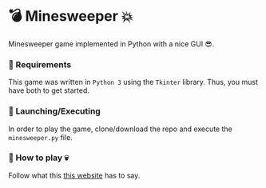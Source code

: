 # :bomb: Minesweeper :boom:

Minesweeper game implemented in Python with a nice GUI :sunglasses:.

### :page_facing_up: Requirements

This game was written in `Python 3` using the `Tkinter` library. Thus, you must have both to get started.

### :rocket: Launching/Executing

In order to play the game, clone/download the repo and execute the `minesweeper.py` file.

### :checkered_flag: How to play :skull:

Follow what this [this website](https://www.instructables.com/id/How-to-play-minesweeper/) has to say.
